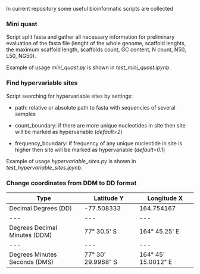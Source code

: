 In current repository some useful bioinformatic scripts are collected

### Mini quast

Script split fasta and gather all necessary information for preliminary evaluation of the fasta file (lenght of the whole genome, scaffold lenghts, the maximum scaffold length, scaffolds count, GC content, N count, N50, L50, NG50).

Example of usage *mini_quast.py* is shown in *test_mini_quast.ipynb*.

### Find hypervariable sites

Script searching for hypervariable sites by settings:

- path: relative or absolute path to fasta with sequencies of several samples

- count_boundary: if there are more unique nucleotides in site then site will be marked as hypervariable (*default=2*)

- frequency_boundary: if frequency of any unique nucleotide in site  is higher then site will be marked as hypervariable (*default=0.1*)

Example of usage *hypervariable_sites.py* is shown in *test_hypervariable_sites.ipynb*.

### Change coordinates from DDM to DD format

Type | Latitude Y | Longitude X
--- | --- | ---
Decimal Degrees (DD) | -77.508333 | 164.754167
--- | --- | ---
Degrees Decimal Minutes (DDM) | 77° 30.5' S | 164° 45.25' E
--- | --- | ---
Degrees Minutes Seconds (DMS) | 77° 30' 29.9988" S | 164° 45' 15.0012" E
